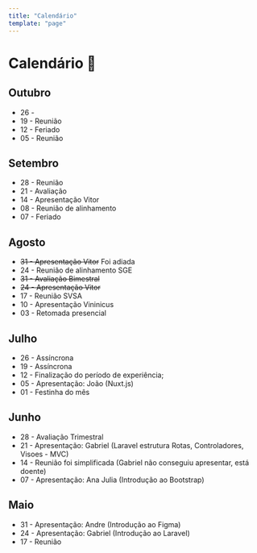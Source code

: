 ```yaml
---
title: "Calendário"
template: "page"
---
```


# Calendário 📅

## Outubro
- 26 - 
- 19 - Reunião 
- 12 - Feriado
- 05 - Reunião

## Setembro
- 28 - Reunião
- 21 - Avaliação
- 14 - Apresentação Vitor
- 08 - Reunião de alinhamento
- 07 - Feriado

## Agosto
- ~~31 - Apresentação Vitor~~ Foi adiada
- 24 - Reunião de alinhamento SGE
- ~~31 - Avaliação Bimestral~~
- ~~24 - Apresentação Vitor~~
- 17 - Reunião SVSA
- 10 - Apresentação Vininicus
- 03 - Retomada presencial

## Julho
- 26 - Assíncrona
- 19 - Assíncrona
- 12 - Finalização do período de experiência;
- 05 - Apresentação: João (Nuxt.js)
- 01 - Festinha do mês

## Junho
- 28 - Avaliação Trimestral 
- 21 - Apresentação: Gabriel (Laravel estrutura Rotas, Controladores, Visoes - MVC)
- 14 - Reunião foi simplificada (Gabriel não conseguiu apresentar, está doente)
- 07 - Apresentação: Ana Julia (Introdução ao Bootstrap) 

## Maio
- 31 - Apresentação: Andre (Introdução ao Figma)
- 24 - Apresentação: Gabriel (Introdução ao Laravel)
- 17 - Reunião